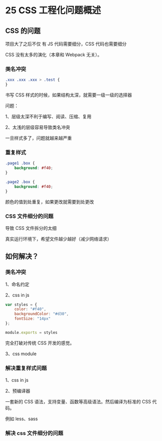 # 25 CSS 工程化问题概述

## CSS 的问题

项目大了之后不仅 有 JS 代码需要细分，CSS 代码也需要细分

CSS 没有太多的演化（本章和 Webpack 无关）。

### 类名冲突

```css
.xxx .xxx .xxx > .test {
}
```

书写 CSS 样式的时候，如果结构太深，就需要一级一级的选择器

问题：

1、层级太深不利于编写、阅读、压缩、复用

2、太浅的层级容易导致类名冲突

一旦样式多了，问题就越来越严重

### 重复样式

```css
.page1 .box {
    background: #f40;
}

.page2 .box {
    background: #f40;
}
```

颜色的值到处重复，如果更改就需要到处更改

### CSS 文件细分的问题

导致 CSS 文件拆分的太细

真实运行环境下，希望文件越少越好（减少网络请求）

## 如何解决？

### 类名冲突

1、命名约定

2、css in js

```js
var styles = {
    color: "#f40",
    backgroundColor: "#d30",
    fontSize: "14px"
};

module.exports = styles
```

完全打破对传统 CSS 开发的感觉。

3、css module

### 解决重复样式问题

1、css in js

2、预编译器

一套新的 CSS 语法，支持变量、函数等高级语法。然后编译为标准的 CSS 代码。

例如 less、sass

### 解决 css 文件细分的问题

